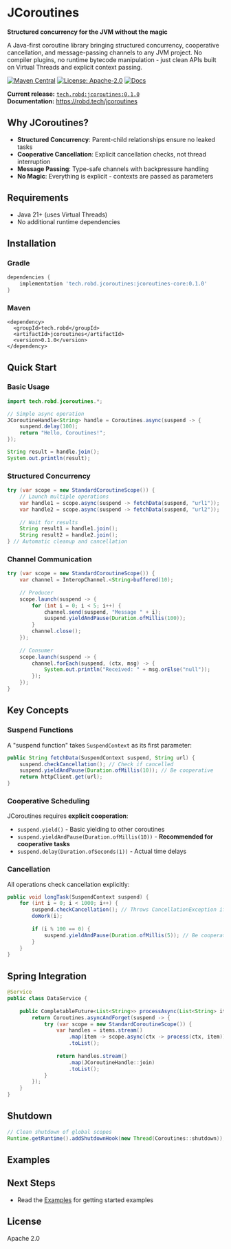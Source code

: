 # JCoroutines

**Structured concurrency for the JVM without the magic**

A Java-first coroutine library bringing structured concurrency, cooperative cancellation, and message-passing channels to any JVM project. No compiler plugins, no runtime bytecode manipulation - just clean APIs built on Virtual Threads and explicit context passing.

[![Maven Central](https://img.shields.io/maven-central/v/tech.robd/jcoroutines.svg)](https://central.sonatype.com/artifact/tech.robd/jcoroutines)
[![License: Apache-2.0](https://img.shields.io/badge/License-Apache--2.0-blue.svg)](LICENSE)
[![Docs](https://img.shields.io/badge/docs-robd.tech%2Fjcoroutines-1f6feb)](https://robd.tech/jcoroutines)

**Current release:** [`tech.robd:jcoroutines:0.1.0`](https://central.sonatype.com/artifact/tech.robd/jcoroutines)  
**Documentation:** https://robd.tech/jcoroutines

## Why JCoroutines?

- **Structured Concurrency**: Parent-child relationships ensure no leaked tasks
- **Cooperative Cancellation**: Explicit cancellation checks, not thread interruption
- **Message Passing**: Type-safe channels with backpressure handling
- **No Magic**: Everything is explicit - contexts are passed as parameters

## Requirements

- Java 21+ (uses Virtual Threads)
- No additional runtime dependencies

## Installation
### Gradle
```gradle
dependencies {
    implementation 'tech.robd.jcoroutines:jcoroutines-core:0.1.0'
}
```
### Maven
```maven
<dependency>
  <groupId>tech.robd</groupId>
  <artifactId>jcoroutines</artifactId>
  <version>0.1.0</version>
</dependency>
```

## Quick Start

### Basic Usage

```java
import tech.robd.jcoroutines.*;

// Simple async operation
JCoroutineHandle<String> handle = Coroutines.async(suspend -> {
    suspend.delay(100);
    return "Hello, Coroutines!";
});

String result = handle.join();
System.out.println(result);
```

### Structured Concurrency

```java
try (var scope = new StandardCoroutineScope()) {
    // Launch multiple operations
    var handle1 = scope.async(suspend -> fetchData(suspend, "url1"));
    var handle2 = scope.async(suspend -> fetchData(suspend, "url2"));
    
    // Wait for results
    String result1 = handle1.join();
    String result2 = handle2.join();
} // Automatic cleanup and cancellation
```

### Channel Communication

```java
try (var scope = new StandardCoroutineScope()) {
    var channel = InteropChannel.<String>buffered(10);
    
    // Producer
    scope.launch(suspend -> {
        for (int i = 0; i < 5; i++) {
            channel.send(suspend, "Message " + i);
            suspend.yieldAndPause(Duration.ofMillis(100));
        }
        channel.close();
    });
    
    // Consumer
    scope.launch(suspend -> {
        channel.forEach(suspend, (ctx, msg) -> {
            System.out.println("Received: " + msg.orElse("null"));
        });
    });
}
```

## Key Concepts

### Suspend Functions
A "suspend function" takes `SuspendContext` as its first parameter:

```java
public String fetchData(SuspendContext suspend, String url) {
    suspend.checkCancellation(); // Check if cancelled
    suspend.yieldAndPause(Duration.ofMillis(10)); // Be cooperative
    return httpClient.get(url);
}
```

### Cooperative Scheduling
JCoroutines requires **explicit cooperation**:

- `suspend.yield()` - Basic yielding to other coroutines
- `suspend.yieldAndPause(Duration.ofMillis(10))` - **Recommended for cooperative tasks**
- `suspend.delay(Duration.ofSeconds(1))` - Actual time delays

### Cancellation
All operations check cancellation explicitly:

```java
public void longTask(SuspendContext suspend) {
    for (int i = 0; i < 1000; i++) {
        suspend.checkCancellation(); // Throws CancellationException if cancelled
        doWork(i);
        
        if (i % 100 == 0) {
            suspend.yieldAndPause(Duration.ofMillis(5)); // Be cooperative
        }
    }
}
```

## Spring Integration

```java
@Service
public class DataService {
    
    public CompletableFuture<List<String>> processAsync(List<String> items) {
        return Coroutines.asyncAndForget(suspend -> {
            try (var scope = new StandardCoroutineScope()) {
                var handles = items.stream()
                    .map(item -> scope.async(ctx -> process(ctx, item)))
                    .toList();
                    
                return handles.stream()
                    .map(JCoroutineHandle::join)
                    .toList();
            }
        });
    }
}
```

## Shutdown

```java
// Clean shutdown of global scopes
Runtime.getRuntime().addShutdownHook(new Thread(Coroutines::shutdown));
```

## Examples

## Next Steps

- Read the [Examples](\basic_examples.md) for getting started examples


## License

Apache 2.0